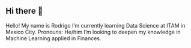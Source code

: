 ## Hi there 👋
Hello!
My name is Rodrigo
I’m currently learning Data Science at ITAM in Mexico City.
Pronouns: He/him
I’m looking to deepen my knowledge in Machine Learning applied in Finances.
<!--
**roddavalosG/roddavalosG** is a ✨ _special_ ✨ repository because its `README.md` (this file) appears on your GitHub profile.

Here are some ideas to get you started:

- 🔭 I’m currently working on ...
- 🌱 I’m currently learning ...
- 👯 I’m looking to collaborate on ...
- 🤔 I’m looking for help with ...
- 💬 Ask me about ...
- 📫 How to reach me: ...
- 😄 Pronouns: ...
- ⚡ Fun fact: ...
-->
